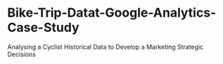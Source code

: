 # Bike-Trip-Datat-Google-Analytics-Case-Study
Analysing a Cyclist Historical Data to Develop a Marketing Strategic Decisions
